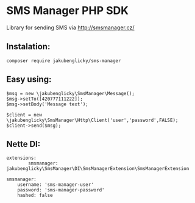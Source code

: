 SMS Manager PHP SDK
===========
Library for sending SMS via http://smsmanager.cz/

Instalation:
-----------

	composer require jakubenglicky/sms-manager


Easy using:
-----

	$msg = new \jakubenglicky\SmsManager\Message();
    $msg->setTo([420777111222]);
    $msg->setBody('Message text');

    $client = new \jakubenglicky\SmsManager\Http\Client('user','password',FALSE);
    $client->send($msg);


Nette DI:
------
	extensions:
    	    smsmanager: jakubenglicky\SmsManager\DI\SmsManagerExtension\SmsManagerExtension

    smsmanager:
        username: 'sms-manager-user'
        password: 'sms-manager-password'
        hashed: false